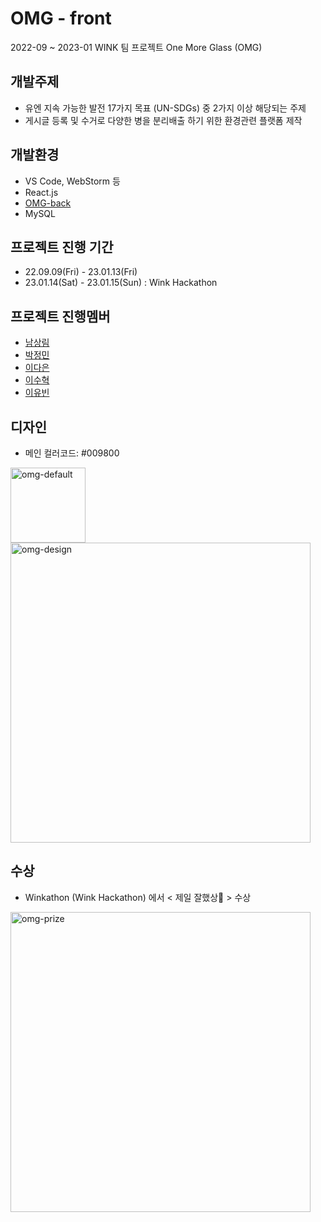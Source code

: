 # OMG - front
2022-09 ~ 2023-01 WINK 팀 프로젝트 One More Glass (OMG)


## 개발주제
- 유엔 지속 가능한 발전 17가지 목표 (UN-SDGs) 중 2가지 이상 해당되는 주제
- 게시글 등록 및 수거로 다양한 병을 분리배출 하기 위한 환경관련 플랫폼 제작


## 개발환경
- VS Code, WebStorm 등
- React.js
- [OMG-back](https://github.com/KMU-WINK/OMG-back)
- MySQL


## 프로젝트 진행 기간
- 22.09.09(Fri) - 23.01.13(Fri)
- 23.01.14(Sat) - 23.01.15(Sun) : Wink Hackathon 


## 프로젝트 진행멤버
- [남상림](https://github.com/Sanglim00)
- [박정민](https://github.com/kmujm)
- [이다은](https://github.com/dan-2ee)
- [이수혁](https://github.com/cg10036)
- [이유빈](https://github.com/yubin221)


## 디자인
- 메인 컬러코드: #009800
<img width="120" alt="omg-default" src="https://user-images.githubusercontent.com/54923245/212584232-e7c15532-7a08-4164-8526-d2297b809b76.png">
<img width="480" alt="omg-design" src="https://user-images.githubusercontent.com/54923245/212584085-abf3f2b5-4fbc-417d-b2c1-90e02b8ed28f.png">


## 수상
- Winkathon (Wink Hackathon) 에서 < 제일 잘했상🥇 > 수상
<img width="480" alt="omg-prize" src="https://user-images.githubusercontent.com/54923245/212584610-a0495d6d-2d0b-4e6a-ba07-70560d566753.png">
